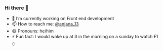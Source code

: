 ### Hi there 👋

- 🔭 I’m currently working on Front end development
- 📫 How to reach me: [@anjana_13](https://www.instagram.com/anjana_13/)
- 😄 Pronouns: he/him
- ⚡ Fun fact: I would wake up at 3 in the morning on a sunday to watch F1 :)

<!--
**anjanak13/anjanak13** is a ✨ _special_ ✨ repository because its `README.md` (this file) appears on your GitHub profile.

Here are some ideas to get you started:

- 🔭 I’m currently working on ...
- 🌱 I’m currently learning ...
- 👯 I’m looking to collaborate on ...
- 🤔 I’m looking for help with ...
- 💬 Ask me about ...
- 📫 How to reach me: ...
- 😄 Pronouns: ...
- ⚡ Fun fact: ...
-->
